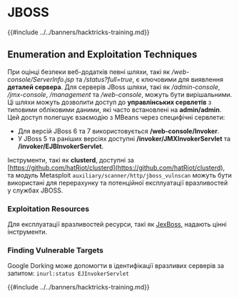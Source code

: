 # JBOSS

{{#include ../../banners/hacktricks-training.md}}



## Enumeration and Exploitation Techniques

При оцінці безпеки веб-додатків певні шляхи, такі як _/web-console/ServerInfo.jsp_ та _/status?full=true_, є ключовими для виявлення **деталей сервера**. Для серверів JBoss шляхи, такі як _/admin-console_, _/jmx-console_, _/management_ та _/web-console_, можуть бути вирішальними. Ці шляхи можуть дозволити доступ до **управлінських сервлетів** з типовими обліковими даними, які часто встановлені на **admin/admin**. Цей доступ полегшує взаємодію з MBeans через специфічні сервлети:

- Для версій JBoss 6 та 7 використовується **/web-console/Invoker**.
- У JBoss 5 та раніших версіях доступні **/invoker/JMXInvokerServlet** та **/invoker/EJBInvokerServlet**.

Інструменти, такі як **clusterd**, доступні за [https://github.com/hatRiot/clusterd](https://github.com/hatRiot/clusterd), та модуль Metasploit `auxiliary/scanner/http/jboss_vulnscan` можуть бути використані для перерахунку та потенційної експлуатації вразливостей у службах JBOSS.

### Exploitation Resources

Для експлуатації вразливостей ресурси, такі як [JexBoss](https://github.com/joaomatosf/jexboss), надають цінні інструменти.

### Finding Vulnerable Targets

Google Dorking може допомогти в ідентифікації вразливих серверів за запитом: `inurl:status EJInvokerServlet`



{{#include ../../banners/hacktricks-training.md}}
